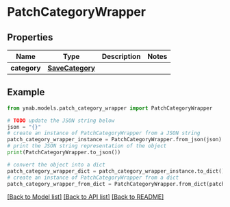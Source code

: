 # PatchCategoryWrapper


## Properties

Name | Type | Description | Notes
------------ | ------------- | ------------- | -------------
**category** | [**SaveCategory**](SaveCategory.md) |  | 

## Example

```python
from ynab.models.patch_category_wrapper import PatchCategoryWrapper

# TODO update the JSON string below
json = "{}"
# create an instance of PatchCategoryWrapper from a JSON string
patch_category_wrapper_instance = PatchCategoryWrapper.from_json(json)
# print the JSON string representation of the object
print(PatchCategoryWrapper.to_json())

# convert the object into a dict
patch_category_wrapper_dict = patch_category_wrapper_instance.to_dict()
# create an instance of PatchCategoryWrapper from a dict
patch_category_wrapper_from_dict = PatchCategoryWrapper.from_dict(patch_category_wrapper_dict)
```
[[Back to Model list]](../README.md#documentation-for-models) [[Back to API list]](../README.md#documentation-for-api-endpoints) [[Back to README]](../README.md)


